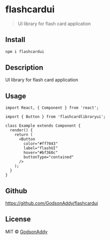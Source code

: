 # flashcardui

> UI library for flash card application

## Install

```bash
npm i flashcardui
```

## Description

UI library for flash card application

## Usage

```tsx
import React, { Component } from 'react';

import { Button } from 'flashcardlibraryui';

class Example extends Component {
  render() {
    return (
      <Button
        color="#ff7043"
        label="flashUI"
        hover="#bf360c"
        buttonType="contained"
      />
    );
  }
}
```

## Github

https://github.com/GodsonAddy/flashcardui

## License

MIT © [GodsonAddy](https://github.com/GodsonAdy)
